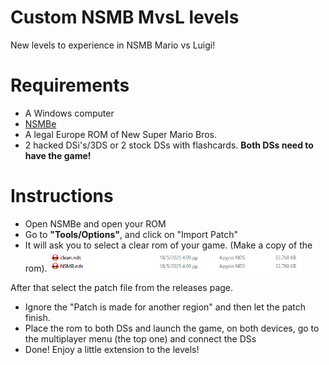# Custom NSMB MvsL levels
New levels to experience in NSMB Mario vs Luigi! 

# Requirements
* A Windows computer
* [NSMBe](https://github.com/MammaMiaTeam/NSMB-Editor/releases/tag/v5.4.1)
* A legal Europe ROM of New Super Mario Bros.
* 2 hacked DSi's/3DS or 2 stock DSs with flashcards. **Both DSs need to have the game!**

# Instructions
* Open NSMBe and open your ROM
* Go to **"Tools/Options"**, and click on "Import Patch"
* It will ask you to select a clear rom of your game. (Make a copy of the rom).
  <img src="example.png" alt="Example" width="400"/>

 After that select the patch file from the releases page.
* Ignore the "Patch is made for another region" and then let the patch finish.
* Place the rom to both DSs and launch the game, on both devices, go to the multiplayer menu (the top one) and connect the DSs
* Done! Enjoy a little extension to the levels!
